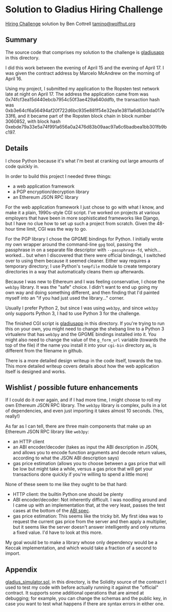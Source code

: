 # Solution to Gladius Hiring Challenge

[Hiring Challenge](https://github.com/gladiusio/gladius-hiring-challenge/)
solution by Ben Cottrell <tamino@wolfhut.org>

## Summary

The source code that comprises my solution to the challenge is
[gladiusapp](gladiusapp) in this directory.

I did this work between the evening of April 15 and the evening of
April 17. I was given the contract address by Marcelo McAndrew on
the morning of April 16.

Using my project, I submitted my application to the Ropsten test network
late at night on April 17. The address the application came from was
0x74fcf3ea15d440ebcb7954c50f3ae429a640ddfb, the transaction hash was
0xb3e64cf6a56494af20f722d6bc935e881f54e32ea1e3811a6d63cbda017e33f6,
and it became part of the Ropsten block chain in block number 3060852,
with block hash
0xebde79a33e5a74f991a656a0a2476d83b09aac97a6c6badbea1bb301fb9bc197.

## Details

I chose Python because it's what I'm best at cranking out large amounts
of code quickly in.

In order to build this project I needed three things:

- a web application framework
- a PGP encryption/decryption library
- an Ethereum JSON RPC library

For the web application framework I just chose to go with what I
know, and make it a plain, 1990s-style CGI script. I've worked on
projects at various employers that have been in more sophisticated
frameworks like Django, but I have no clue how to set up such a
project from scratch. Given the 48-hour time limit, CGI was the way
to go.

For the PGP library I chose the GPGME bindings for Python. I initially
wrote my own wrapper around the command-line `gpg` tool, passing the
passphrase in on a separate file descriptor with `--passphrase-fd`,
which... worked... but when I discovered that there were official
bindings, I switched over to using them because it seemed cleaner.
Either way requires a temporary directory; I use Python's `tempfile`
module to create temporary directories in a way that automatically
cleans them up afterwards.

Because I was new to Ethereum and I was feeling conservative, I chose
the `web3py` library. It was the "safe" choice. I didn't want to end up
going my own way and doing something different, and then finding that
I'd painted myself into an "if you had just used the library..." corner.

Usually I prefer Python 2, but since I was using `web3py`, and since
`web3py` only supports Python 3, I had to use Python 3 for the challenge.

The finished CGI script is [gladiusapp](gladiusapp) in this directory.
If you're trying to run this on your own, you might need to change the
shebang line to a Python 3 virtualenv that has `web3py` and the GPGME
bindings installed into it. You might also need to change the value of
the `g_form_url` variable (towards the top of the file) if the name you
install it into your `cgi-bin` directory as, is different from the
filename in github.

There is a more detailed design writeup in the code itself, towards
the top. This more detailed writeup covers details about how the
web application itself is designed and works.

## Wishlist / possible future enhancements

If I could do it over again, and if I had more time, I might choose to
roll my own Ethereum JSON RPC library. The `web3py` library is complex,
pulls in a lot of dependencies, and even just importing it takes almost
10 seconds. (Yes, really!)

As far as I can tell, there are three main components that make up an
Ethereum JSON RPC library like `web3py`:

- an HTTP client
- an ABI encoder/decoder (takes as input the ABI description in JSON, and
  allows you to encode function arguments and decode return values,
  according to what the JSON ABI description says)
- gas price estimation (allows you to choose between a gas price that
  will be low but might take a while, versus a gas price that will get
  your transactions done quickly if you're willing to spend a little more)

None of these seem to me like they ought to be that hard:

- HTTP client: the builtin Python one should be plenty
- ABI encoder/decoder: Not inherently difficult. I was noodling around
  and I came up with an implementation that, at the very least, passes
  the test cases at the bottom of the
  [ABI spec](http://solidity.readthedocs.io/en/v0.4.21/abi-spec.html).
- gas price estimation: This seems like the tricky bit. My first idea
  was to request the current gas price from the server and then apply
  a multiplier, but it seems like the server doesn't answer intelligently
  and only returns a fixed value. I'd have to look at this more.

My goal would be to make a library whose only dependency would be a Keccak
implementation, and which would take a fraction of a second to import.

## Appendix

[gladius_simulator.sol](gladius_simulator.sol), in this directory, is
the Solidity source of the contract I used to test my code with before
actually running it against the "official" contract. It supports some
additional operations that are aimed at debugging; for example, you can
change the schemas and the public key, in case you want to test what
happens if there are syntax errors in either one.
